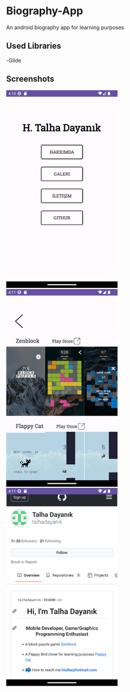 # Biography-App
An android biography app for learning purposes

## Used Libraries
-Glide

## Screenshots
<img src="BiographyApp/ss0.png" width=300>          <img src="BiographyApp/ss1.png" width=300>          <img src="BiographyApp/ss2.png" width=300>


